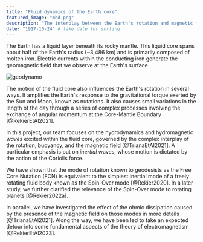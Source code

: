 ```yaml
---
title: "Fluid dynamics of the Earth core"
featured_image: "mhd.png"
description: "The interplay between the Earth's rotation and magnetic field."
date: "1917-10-24" # fake date for sorting
---
```


The Earth has a liquid layer beneath its rocky mantle. This liquid core spans about half of the Earth's radius (~3,486 km) and is primarily composed of molten iron. Electric currents within the conducting iron generate the geomagnetic field that we observe at the Earth's surface.

![geodynamo](/images/mhd_transformed.png "Illustration of the magnetic field generation inside the Earth's core (borrowed from Chirstensen, 2008).")

The motion of the fluid core also influences the Earth's rotation in several ways. It amplifies the Earth's response to the gravitational torque exerted by the Sun and Moon, known as nutations. It also causes small variations in the length of the day through a series of complex processes involving the exchange of angular momentum at the Core-Mantle Boundary [@RekierEtAl2021].

In this project, our team focuses on the hydrodynamics and hydromagnetic *waves* excited within the fluid core, governed by the complex interplay of the rotation, buoyancy, and the magnetic field [@TrianaEtAl2021]. A particular emphasis is put on *inertial* waves, whose motion is dictated by the action of the Coriolis force. 

We have shown that the mode of rotation known to geodesists as the Free Core Nutation (FCN) is equivalent to the simplest inertial mode of a freely rotating fluid body known as the Spin-Over mode [@Rekier2020]. In a later study, we further clarified the relevance of the Spin-Over mode to rotating planets [@Rekier2022a].

In parallel, we have investigated the effect of the ohmic dissipation caused by the presence of the magnetic field on those modes in more details [@TrianaEtAl2021]. Along the way, we have been led to take an expected detour into some fundamental aspects of the theory of electromagnetism [@RekierEtAl2023]. 